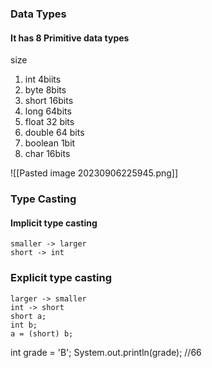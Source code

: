
### Data Types
#### It has 8 Primitive data types
size
1. int 4biits
2. byte 8bits
3. short 16bits
4. long 64bits
5. float 32 bits
6. double 64 bits
7. boolean 1bit
8. char 16bits

![[Pasted image 20230906225945.png]]

### Type Casting

#### Implicit type casting

	smaller -> larger
	short -> int
### Explicit type casting
	larger -> smaller
	int -> short
	short a;
	int b;
	a = (short) b;

int grade = 'B';
System.out.println(grade); //66

